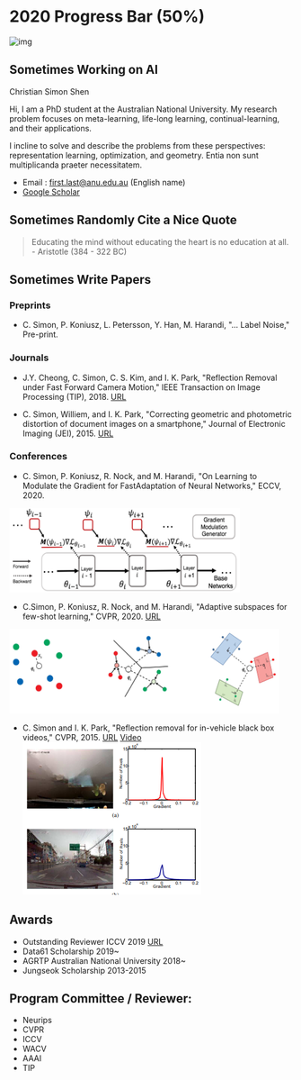 # 2020 Progress Bar (50%)
![img](https://pbs.twimg.com/media/Eb4Rg4AWoAceNRE?format=jpg&name=small)


## Sometimes Working on AI

Christian Simon Shen

Hi, I am a PhD student at the Australian National University.
My research problem focuses on meta-learning, life-long learning, continual-learning, and their applications. 

I incline to solve and describe the problems from these perspectives: representation learning, optimization, and geometry.
Entia non sunt multiplicanda praeter necessitatem.

- Email : first.last@anu.edu.au (English name) 
- [Google Scholar](https://scholar.google.com/citations?user=eZrRbp4AAAAJ&hl=en)


## Sometimes Randomly Cite a Nice Quote

> Educating the mind without educating the heart is no education at all. - Aristotle (384 - 322 BC)



## Sometimes Write Papers
### Preprints
- C. Simon, P. Koniusz, L. Petersson, Y. Han, M. Harandi, "... Label Noise," Pre-print. 

### Journals
- J.Y. Cheong, C. Simon, C. S. Kim, and I. K. Park, "Reflection Removal under Fast Forward Camera Motion," IEEE Transaction on Image Processing (TIP), 2018. [URL](http://image.inha.ac.kr/wp-content/uploads/2017/07/TIP2017Cheong.pdf)

- C. Simon, Williem, and I. K. Park, "Correcting geometric and photometric distortion of document images on a smartphone," Journal of Electronic Imaging (JEI), 2015. [URL](http://image.inha.ac.kr/paper/JEI201501_Simon.pdf)

### Conferences
- C. Simon, P. Koniusz, R. Nock, and M. Harandi, "On Learning to Modulate the Gradient for FastAdaptation of Neural Networks," ECCV, 2020. 
<img src="https://github.com/chrysts/chrysts.github.io/blob/master/images/diagram_mlgrad.png?raw=true"  height="150px" width="410px" />

- C.Simon, P. Koniusz, R. Nock, and M. Harandi, "Adaptive subspaces for few-shot learning," CVPR, 2020. [URL](http://openaccess.thecvf.com/content_CVPR_2020/papers/Simon_Adaptive_Subspaces_for_Few-Shot_Learning_CVPR_2020_paper.pdf)
<img src="https://raw.githubusercontent.com/chrysts/chrysts.github.io/master/images/psn.jpg?raw=true"  height="150px" width="480px" /> 

- C. Simon and I. K. Park, "Reflection removal for in-vehicle black box videos," CVPR, 2015. [URL](http://image.inha.ac.kr/paper/CVPR2015_Simon.pdf) [Video](https://drive.google.com/file/d/1JhZSohA7ty1WxzSJEnwwoll4RdtIsS5X/view?usp=sharing)
![img](https://raw.githubusercontent.com/chrysts/chrysts.github.io/master/images/cvpr2015reflection.png)


## Awards
- Outstanding Reviewer ICCV 2019 [URL](http://iccv2019.thecvf.com/best_reviewers)
- Data61 Scholarship 2019~
- AGRTP Australian National University 2018~
- Jungseok Scholarship 2013-2015

## Program Committee / Reviewer:
- Neurips
- CVPR
- ICCV
- WACV
- AAAI
- TIP


